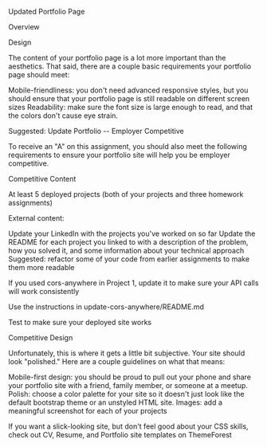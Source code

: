 Updated Portfolio Page


Overview

Design

The content of your portfolio page is a lot more important than the aesthetics. That said, there are a couple basic requirements your portfolio page should meet:


Mobile-friendliness: you don't need advanced responsive styles, but you should ensure that your portfolio page is still readable on different screen sizes
Readability: make sure the font size is large enough to read, and that the colors don't cause eye strain.



Suggested: Update Portfolio -- Employer Competitive

To receive an "A" on this assignment, you should also meet the following requirements
to ensure your portfolio site will help you be employer competitive.


Competitive Content


At least 5 deployed projects (both of your projects and three homework assignments)

External content:


Update your LinkedIn with the projects you've worked on so far
Update the README for each project you linked to with a description of the problem,
how you solved it, and some information about your technical approach
Suggested: refactor some of your code from earlier assignments to make them more readable



If you used cors-anywhere in Project 1, update it to make sure your API calls will work consistently


Use the instructions in update-cors-anywhere/README.md

Test to make sure your deployed site works





Competitive Design

Unfortunately, this is where it gets a little bit subjective. Your site should look
"polished." Here are a couple guidelines on what that means:


Mobile-first design: you should be proud to pull out your phone and share
your portfolio site with a friend, family member, or someone at a meetup.
Polish: choose a color palette for your site so it doesn't just look like
the default bootstrap theme or an unstyled HTML site.
Images: add a meaningful screenshot for each of your projects


If you want a slick-looking site, but don't feel good about your CSS skills,
check out CV, Resume, and Portfolio site templates on ThemeForest
